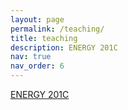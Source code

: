 ```yaml
---
layout: page
permalink: /teaching/
title: teaching
description: ENERGY 201C
nav: true
nav_order: 6
---
```


<a href="https://explorecourses.stanford.edu/search?view=catalog&filter-coursestatus-Active=on&page=0&catalog=&academicYear=&q=ENERGY201c&collapse="> ENERGY 201C </a>
